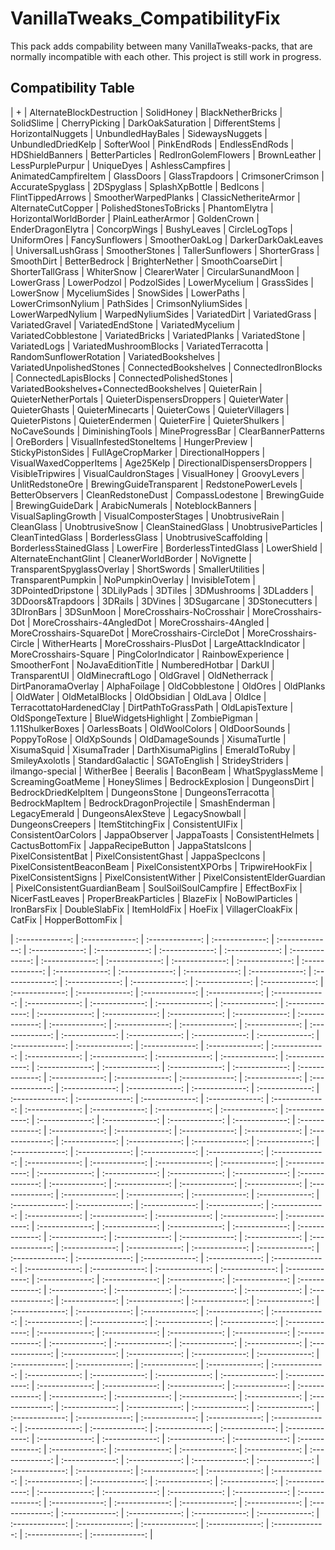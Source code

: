 # VanillaTweaks_CompatibilityFix
This pack adds compability between many VanillaTweaks-packs, that are normally incompatible with each other. This project is still work in progress.

## Compatibility Table
| + | AlternateBlockDestruction | SolidHoney | BlackNetherBricks | SolidSlime | CherryPicking | DarkOakSaturation | DifferentStems | HorizontalNuggets | UnbundledHayBales | SidewaysNuggets | UnbundledDriedKelp  | SofterWool | PinkEndRods | EndlessEndRods | HDShieldBanners | BetterParticles | RedIronGolemFlowers | BrownLeather | LessPurplePurpur | UniqueDyes | AshlessCampfires | AnimatedCampfireItem | GlassDoors | GlassTrapdoors | CrimsonerCrimson | AccurateSpyglass | 2DSpyglass | SplashXpBottle | BedIcons | FlintTippedArrows | SmootherWarpedPlanks | ClassicNetheriteArmor | AlternateCutCopper | PolishedStonesToBricks | PhantomElytra | HorizontalWorldBorder | PlainLeatherArmor | GoldenCrown | EnderDragonElytra | ConcorpWings | BushyLeaves | CircleLogTops | UniformOres | FancySunflowers | SmootherOakLog | DarkerDarkOakLeaves | UniversalLushGrass | SmootherStones | TallerSunflowers | ShorterGrass | SmoothDirt | BetterBedrock | BrighterNether | SmoothCoarseDirt | ShorterTallGrass | WhiterSnow | ClearerWater | CircularSunandMoon | LowerGrass | LowerPodzol | PodzolSides | LowerMycelium | GrassSides | LowerSnow | MyceliumSides | SnowSides | LowerPaths | LowerCrimsonNylium | PathSides | CrimsonNyliumSides | LowerWarpedNylium | WarpedNyliumSides | VariatedDirt | VariatedGrass | VariatedGravel | VariatedEndStone | VariatedMycelium | VariatedCobblestone | VariatedBricks | VariatedPlanks | VariatedStone | VariatedLogs | VariatedMushroomBlocks | VariatedTerracotta | RandomSunflowerRotation | VariatedBookshelves | VariatedUnpolishedStones | ConnectedBookshelves | ConnectedIronBlocks | ConnectedLapisBlocks | ConnectedPolishedStones | VariatedBookshelves+ConnectedBookshelves | QuieterRain | QuieterNetherPortals | QuieterDispensersDroppers | QuieterWater | QuieterGhasts | QuieterMinecarts | QuieterCows | QuieterVillagers | QuieterPistons | QuieterEndermen | QuieterFire | QuieterShulkers | NoCaveSounds | DiminishingTools | MineProgressBar | ClearBannerPatterns | OreBorders | VisualInfestedStoneItems | HungerPreview | StickyPistonSides | FullAgeCropMarker | DirectionalHoppers | VisualWaxedCopperItems | Age25Kelp | DirectionalDispensersDroppers | VisibleTripwires | VisualCauldronStages | VisualHoney | GroovyLevers | UnlitRedstoneOre | BrewingGuideTransparent | RedstonePowerLevels | BetterObservers | CleanRedstoneDust | CompassLodestone | BrewingGuide | BrewingGuideDark | ArabicNumerals | NoteblockBanners | VisualSaplingGrowth | VisualComposterStages | UnobtrusiveRain | CleanGlass | UnobtrusiveSnow | CleanStainedGlass | UnobtrusiveParticles | CleanTintedGlass | BorderlessGlass | UnobtrusiveScaffolding | BorderlessStainedGlass | LowerFire | BorderlessTintedGlass | LowerShield | AlternateEnchantGlint | CleanerWorldBorder | NoVignette | TransparentSpyglassOverlay | ShortSwords | SmallerUtilities | TransparentPumpkin | NoPumpkinOverlay | InvisibleTotem | 3DPointedDripstone | 3DLilyPads | 3DTiles | 3DMushrooms | 3DLadders | 3DDoors&Trapdoors | 3DRails | 3DVines | 3DSugarcane | 3DStonecutters | 3DIronBars | 3DSunMoon | MoreCrosshairs-NoCrosshair | MoreCrosshairs-Dot | MoreCrosshairs-4AngledDot | MoreCrosshairs-4Angled | MoreCrosshairs-SquareDot | MoreCrosshairs-CircleDot | MoreCrosshairs-Circle | WitherHearts | MoreCrosshairs-PlusDot | LargeAttackIndicator | MoreCrosshairs-Square | PingColorIndicator | RainbowExperience | SmootherFont | NoJavaEditionTitle | NumberedHotbar | DarkUI | TransparentUI | OldMinecraftLogo | OldGravel | OldNetherrack | DirtPanoramaOverlay | AlphaFoilage | OldCobblestone | OldOres | OldPlanks | OldWater | OldMetalBlocks | OldObsidian | OldLava | OldIce | TerracottatoHardenedClay | DirtPathToGrassPath | OldLapisTexture | OldSpongeTexture | BlueWidgetsHighlight | ZombiePigman | 1.11ShulkerBoxes | OarlessBoats | OldWoolColors | OldDoorSounds | PoppyToRose | OldXpSounds | OldDamageSounds | XisumaTurtle | XisumaSquid | XisumaTrader | DarthXisumaPiglins | EmeraldToRuby | SmileyAxolotls | StandardGalactic | SGAToEnglish | StrideyStriders | ilmango-special | WitherBee | Beeralis | BaconBeam | WhatSpyglassMeme | ScreamingGoatMeme | HoneySlimes | BedrockExplosion | DungeonsDirt | BedrockDriedKelpItem | DungeonsStone | DungeonsTerracotta | BedrockMapItem | BedrockDragonProjectile | SmashEnderman | LegacyEmerald | DungeonsAlexSteve | LegacySnowball | DungeonsCreepers | ItemStitchingFix | ConsistentUIFix | ConsistentOarColors | JappaObserver | JappaToasts | ConsistentHelmets | CactusBottomFix | JappaRecipeButton | JappaStatsIcons | PixelConsistentBat | PixelConsistentGhast | JappaSpecIcons | PixelConsistentBeaconBeam | PixelConsistentXPOrbs | TripwireHookFix | PixelConsistentSigns | PixelConsistentWither | PixelConsistentElderGuardian | PixelConsistentGuardianBeam | SoulSoilSoulCampfire | EffectBoxFix | NicerFastLeaves | ProperBreakParticles | BlazeFix | NoBowlParticles | IronBarsFix | DoubleSlabFix | ItemHoldFix | HoeFix | VillagerCloakFix | CatFix | HopperBottomFix |

| :-------------: | :-------------: | :-------------: | :-------------: | :-------------: | :-------------: | :-------------: | :-------------: | :-------------: | :-------------: | :-------------: | :-------------: | :-------------: | :-------------: | :-------------: | :-------------: | :-------------: | :-------------: | :-------------: | :-------------: | :-------------: | :-------------: | :-------------: | :-------------: | :-------------: | :-------------: | :-------------: | :-------------: | :-------------: | :-------------: | :-------------: | :-------------: | :-------------: | :-------------: | :-------------: | :-------------: | :-------------: | :-------------: | :-------------: | :-------------: | :-------------: | :-------------: | :-------------: | :-------------: | :-------------: | :-------------: | :-------------: | :-------------: | :-------------: | :-------------: | :-------------: | :-------------: | :-------------: | :-------------: | :-------------: | :-------------: | :-------------: | :-------------: | :-------------: | :-------------: | :-------------: | :-------------: | :-------------: | :-------------: | :-------------: | :-------------: | :-------------: | :-------------: | :-------------: | :-------------: | :-------------: | :-------------: | :-------------: | :-------------: | :-------------: | :-------------: | :-------------: | :-------------: | :-------------: | :-------------: | :-------------: | :-------------: | :-------------: | :-------------: | :-------------: | :-------------: | :-------------: | :-------------: | :-------------: | :-------------: | :-------------: | :-------------: | :-------------: | :-------------: | :-------------: | :-------------: | :-------------: | :-------------: | :-------------: | :-------------: | :-------------: | :-------------: | :-------------: | :-------------: | :-------------: | :-------------: | :-------------: | :-------------: | :-------------: | :-------------: | :-------------: | :-------------: | :-------------: | :-------------: | :-------------: | :-------------: | :-------------: | :-------------: | :-------------: | :-------------: | :-------------: | :-------------: | :-------------: | :-------------: | :-------------: | :-------------: | :-------------: | :-------------: | :-------------: | :-------------: | :-------------: | :-------------: | :-------------: | :-------------: | :-------------: | :-------------: | :-------------: | :-------------: | :-------------: | :-------------: | :-------------: | :-------------: | :-------------: | :-------------: | :-------------: | :-------------: | :-------------: | :-------------: | :-------------: | :-------------: | :-------------: | :-------------: | :-------------: | :-------------: | :-------------: | :-------------: | :-------------: | :-------------: | :-------------: | :-------------: | :-------------: | :-------------: | :-------------: | :-------------: | :-------------: | :-------------: | :-------------: | :-------------: | :-------------: | :-------------: | :-------------: | :-------------: | :-------------: | :-------------: | :-------------: | :-------------: | :-------------: | :-------------: | :-------------: | :-------------: | :-------------: | :-------------: | :-------------: | :-------------: | :-------------: | :-------------: | :-------------: | :-------------: | :-------------: | :-------------: | :-------------: | :-------------: | :-------------: | :-------------: | :-------------: | :-------------: | :-------------: | :-------------: | :-------------: | :-------------: | :-------------: | :-------------: | :-------------: | :-------------: | :-------------: | :-------------: | :-------------: | :-------------: | :-------------: | :-------------: | :-------------: | :-------------: | :-------------: | :-------------: | :-------------: | :-------------: | :-------------: | :-------------: | :-------------: | :-------------: | :-------------: | :-------------: | :-------------: | :-------------: | :-------------: | :-------------: | :-------------: | :-------------: | :-------------: | :-------------: | :-------------: | :-------------: | :-------------: | :-------------: | :-------------: | :-------------: | :-------------: | :-------------: | :-------------: | :-------------: | :-------------: | :-------------: | :-------------: | :-------------: | :-------------: | :-------------: | :-------------: | :-------------: | :-------------: | :-------------: | :-------------: | :-------------: | :-------------: | :-------------: | :-------------: | :-------------: | :-------------: | :-------------: | :-------------: | :-------------: | :-------------: | :-------------: | :-------------: | :-------------: | :-------------: | :-------------: | :-------------: | :-------------: | :-------------: | :-------------: | :-------------: |
